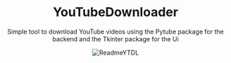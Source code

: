 <div align="center">

# YouTubeDownloader
Simple tool to download YouTube videos using the Pytube package for the backend and the Tkinter package for the Ui

![ReadmeYTDL](https://github.com/raffifasaro/YouTubeDownloader/assets/134242785/2d002894-ac9a-4e4e-8d32-df4f925591ef)

</div>
